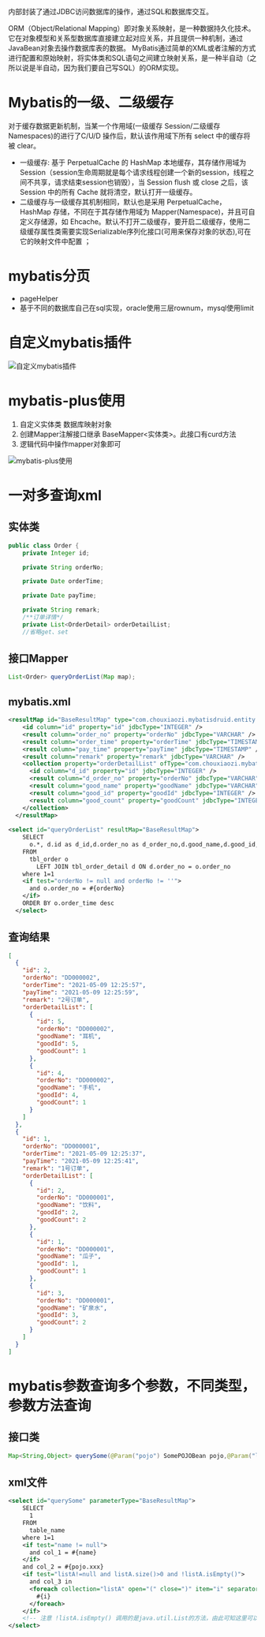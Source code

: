 内部封装了通过JDBC访问数据库的操作，通过SQL和数据库交互。

ORM（Object/Relational Mapping）即对象关系映射，是一种数据持久化技术。它在对象模型和关系型数据库直接建立起对应关系，并且提供一种机制，通过JavaBean对象去操作数据库表的数据。 MyBatis通过简单的XML或者注解的方式进行配置和原始映射，将实体类和SQL语句之间建立映射关系，是一种半自动（之所以说是半自动，因为我们要自己写SQL）的ORM实现。

# Mybatis的一级、二级缓存
对于缓存数据更新机制，当某一个作用域(一级缓存 Session/二级缓存Namespaces)的进行了C/U/D 操作后，默认该作用域下所有 select 中的缓存将被 clear。
- 一级缓存: 基于 PerpetualCache 的 HashMap 本地缓存，其存储作用域为 Session（session生命周期就是每个请求线程创建一个新的session，线程之间不共享，请求结束session也销毁），当 Session flush 或 close 之后，该 Session 中的所有 Cache 就将清空，默认打开一级缓存。
- 二级缓存与一级缓存其机制相同，默认也是采用 PerpetualCache，HashMap 存储，不同在于其存储作用域为 Mapper(Namespace)，并且可自定义存储源，如 Ehcache。默认不打开二级缓存，要开启二级缓存，使用二级缓存属性类需要实现Serializable序列化接口(可用来保存对象的状态),可在它的映射文件中配置 ；

# mybatis分页
- pageHelper
- 基于不同的数据库自己在sql实现，oracle使用三层rownum，mysql使用limit

# 自定义mybatis插件
![自定义mybatis插件](1680158737136.jpg)

# mybatis-plus使用
1. 自定义实体类 数据库映射对象
2. 创建Mapper注解接口继承 BaseMapper<实体类>。此接口有curd方法
3. 逻辑代码中操作mapper对象即可

![mybatis-plus使用](./1680158798660.jpg)

# 一对多查询xml
## 实体类
```java
public class Order {
    private Integer id;

    private String orderNo;

    private Date orderTime;

    private Date payTime;

    private String remark;
    /**订单详情*/
    private List<OrderDetail> orderDetailList;
    //省略get、set
```
## 接口Mapper
```java
List<Order> queryOrderList(Map map);
```
## mybatis.xml
```xml
<resultMap id="BaseResultMap" type="com.chouxiaozi.mybatisdruid.entity.Order" >
    <id column="id" property="id" jdbcType="INTEGER" />
    <result column="order_no" property="orderNo" jdbcType="VARCHAR" />
    <result column="order_time" property="orderTime" jdbcType="TIMESTAMP" />
    <result column="pay_time" property="payTime" jdbcType="TIMESTAMP" />
    <result column="remark" property="remark" jdbcType="VARCHAR" />
    <collection property="orderDetailList" ofType="com.chouxiaozi.mybatisdruid.entity.OrderDetail">
      <id column="d_id" property="id" jdbcType="INTEGER" />
      <result column="d_order_no" property="orderNo" jdbcType="VARCHAR" />
      <result column="good_name" property="goodName" jdbcType="VARCHAR" />
      <result column="good_id" property="goodId" jdbcType="INTEGER" />
      <result column="good_count" property="goodCount" jdbcType="INTEGER" />
    </collection>
  </resultMap>
  
<select id="queryOrderList" resultMap="BaseResultMap">
    SELECT
      o.*, d.id as d_id,d.order_no as d_order_no,d.good_name,d.good_id,d.good_count
    FROM
      tbl_order o
        LEFT JOIN tbl_order_detail d ON d.order_no = o.order_no
    where 1=1
    <if test="orderNo != null and orderNo != ''">
      and o.order_no = #{orderNo}
    </if>
    ORDER BY o.order_time desc
  </select>
```

## 查询结果
```json
[
  {
    "id": 2,
    "orderNo": "DD000002",
    "orderTime": "2021-05-09 12:25:57",
    "payTime": "2021-05-09 12:25:59",
    "remark": "2号订单",
    "orderDetailList": [
      {
        "id": 5,
        "orderNo": "DD000002",
        "goodName": "耳机",
        "goodId": 5,
        "goodCount": 1
      },
      {
        "id": 4,
        "orderNo": "DD000002",
        "goodName": "手机",
        "goodId": 4,
        "goodCount": 1
      }
    ]
  },
  {
    "id": 1,
    "orderNo": "DD000001",
    "orderTime": "2021-05-09 12:25:37",
    "payTime": "2021-05-09 12:25:41",
    "remark": "1号订单",
    "orderDetailList": [
      {
        "id": 2,
        "orderNo": "DD000001",
        "goodName": "饮料",
        "goodId": 2,
        "goodCount": 2
      },
      {
        "id": 1,
        "orderNo": "DD000001",
        "goodName": "瓜子",
        "goodId": 1,
        "goodCount": 1
      },
      {
        "id": 3,
        "orderNo": "DD000001",
        "goodName": "矿泉水",
        "goodId": 3,
        "goodCount": 2
      }
    ]
  }
]

```

# mybatis参数查询多个参数，不同类型，参数方法查询
## 接口类
```java
Map<String,Object> querySome(@Param("pojo") SomePOJOBean pojo,@Param("listA") List list,@Param("name") String name);
```
## xml文件
```xml
<select id="querySome" parameterType="BaseResultMap">
    SELECT
      1
    FROM
      table_name
    where 1=1
    <if test="name != null">
      and col_1 = #{name}
    </if>
    and col_2 = #{pojo.xxx}
    <if test="listA!=null and listA.size()>0 and !listA.isEmpty()">
      and col_3 in
      <foreach collection="listA" open="(" close=")" item="i" separator="," >
        #{i}
      </foreach>
    </if>
    <!-- 注意 !listA.isEmpty() 调用的是java.util.List的方法，由此可知这里可以直接调用对象的方法 -->
</select>
```












